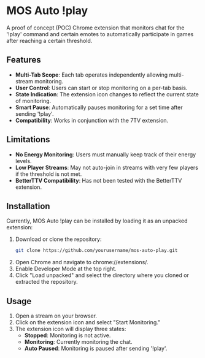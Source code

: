 # MOS Auto !play

A proof of concept (POC) Chrome extension that monitors chat for the '!play' command and certain emotes to automatically participate in games after reaching a certain threshold.

## Features

- **Multi-Tab Scope**: Each tab operates independently allowing multi-stream monitoring.
- **User Control**: Users can start or stop monitoring on a per-tab basis.
- **State Indication**: The extension icon changes to reflect the current state of monitoring.
- **Smart Pause**: Automatically pauses monitoring for a set time after sending '!play'.
- **Compatibility**: Works in conjunction with the 7TV extension.

## Limitations

- **No Energy Monitoring**: Users must manually keep track of their energy levels.
- **Low Player Streams**: May not auto-join in streams with very few players if the threshold is not met.
- **BetterTTV Compatibility**: Has not been tested with the BetterTTV extension.

## Installation

Currently, MOS Auto !play can be installed by loading it as an unpacked extension:

1. Download or clone the repository:
   ```bash
   git clone https://github.com/yourusername/mos-auto-play.git
2. Open Chrome and navigate to chrome://extensions/.
3. Enable Developer Mode at the top right.
4. Click "Load unpacked" and select the directory where you cloned or extracted the repository.

## Usage
1. Open a stream on your browser.
2. Click on the extension icon and select "Start Monitoring."
3. The extension icon will display three states:
    - **Stopped**: Monitoring is not active.
    - **Monitoring**: Currently monitoring the chat.
    - **Auto Paused**: Monitoring is paused after sending '!play'.

